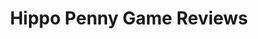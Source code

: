 ---
title: Hippo Penny Game Reviews
layout: scoredetail
permalink: /meta-score/castlestorm
header:
  teaser: /assets/images/castlestorm.jpg
  video:
    id: xZpRXn6KVQg
    provider: youtube
---